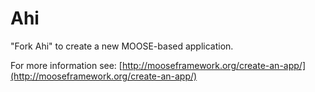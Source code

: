 Ahi
=====

"Fork Ahi" to create a new MOOSE-based application.

For more information see: [http://mooseframework.org/create-an-app/](http://mooseframework.org/create-an-app/)
